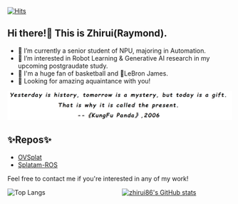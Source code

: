 [![Hits](https://hits.seeyoufarm.com/api/count/incr/badge.svg?url=https%3A%2F%2Fgithub.com%2FZhirui86%2Fzhirui86&count_bg=%2379C83D&title_bg=%23555555&icon=&icon_color=%23E7E7E7&title=pass+by&edge_flat=true)](https://hits.seeyoufarm.com)

## Hi there!👋 This is Zhirui(Raymond).
- 🔭 I’m currently a senior student of NPU, majoring in Automation.
- 🌱 I’m interested in Robot Learning & Generative AI research in my upcoming postgraudate study.
- 🏀 I'm a huge fan of basketball and 👑LeBron James.
- 🥰 Looking for amazing aquaintance with you!

![my motto](motto.png)

## ✨Repos✨
- [OVSplat](https://github.com/Zhirui86/OVSplat)
- [Splatam-ROS](https://github.com/Zhirui86/Splatam-ROS)

Feel free to contact me if you're interested in any of my work!
<div style="display: flex; justify-content: space-between;">
    <div style="width: 49%;">
        <img src="https://github-readme-stats.vercel.app/api/top-langs/?username=zhirui86&layout=compact" alt="Top Langs" style="width: 49%; height: 60%;">
    </div>
    <div style="width: 49%;">
        <a href="https://github.com/anuraghazra/github-readme-stats">
            <img src="https://github-readme-stats.vercel.app/api?username=zhirui86&show_icons=true&count_private=true" alt="zhirui86's GitHub stats" style="width: 49%; height: 100%;">
        </a>
    </div>
</div>

<!--
**Zhirui86/zhirui86** is a ✨ _special_ ✨ repository because its `README.md` (this file) appears on your GitHub profile.

Here are some ideas to get you started:

- 🔭 I’m currently working on ...
- 🌱 I’m currently learning ...
- 👯 I’m looking to collaborate on ...
- 🤔 I’m looking for help with ...
- 💬 Ask me about ...
- 📫 How to reach me: ...
- 😄 Pronouns: ...
- ⚡ Fun fact: ...
-->
